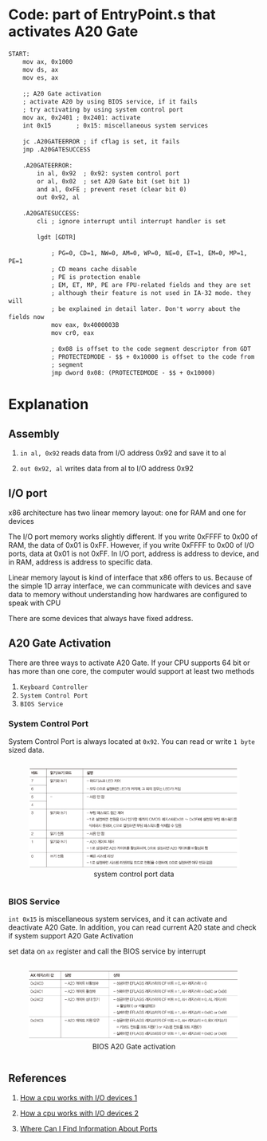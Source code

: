 # Code: part of EntryPoint.s that activates A20 Gate

```assembly
START:
    mov ax, 0x1000
    mov ds, ax
    mov es, ax

    ;; A20 Gate activation
    ; activate A20 by using BIOS service, if it fails
    ; try activating by using system control port
    mov ax, 0x2401 ; 0x2401: activate
    int 0x15       ; 0x15: miscellaneous system services

    jc .A20GATEERROR ; if cflag is set, it fails
    jmp .A20GATESUCCESS

    .A20GATEERROR:
        in al, 0x92  ; 0x92: system control port
        or al, 0x02  ; set A20 Gate bit (set bit 1)
        and al, 0xFE ; prevent reset (clear bit 0)
        out 0x92, al

    .A20GATESUCCESS:
        cli ; ignore interrupt until interrupt handler is set

        lgdt [GDTR]
        
            ; PG=0, CD=1, NW=0, AM=0, WP=0, NE=0, ET=1, EM=0, MP=1, PE=1
            ; CD means cache disable
            ; PE is protection enable    
            ; EM, ET, MP, PE are FPU-related fields and they are set
            ; although their feature is not used in IA-32 mode. they will
            ; be explained in detail later. Don't worry about the fields now
            mov eax, 0x4000003B
            mov cr0, eax

            ; 0x08 is offset to the code segment descriptor from GDT
            ; PROTECTEDMODE - $$ + 0x10000 is offset to the code from
            ; segment
            jmp dword 0x08: (PROTECTEDMODE - $$ + 0x10000)
```

# Explanation

## Assembly

1. `in al, 0x92` reads data from I/O address 0x92 and save it to al

2. `out 0x92, al` writes data from al to I/O address 0x92

## I/O port

x86 architecture has two linear memory layout: one for RAM and one for devices

The I/O port memory works slightly different. If you write 0xFFFF to 0x00 of
RAM, the data of 0x01 is 0xFF. However, if you write 0xFFFF to 0x00 of I/O
ports, data at 0x01 is not 0xFF. In I/O port, address is address to device, and
in RAM, address is address to specific data.

Linear memory layout is kind of interface that x86 offers to us. Because of the
simple 1D array interface, we can communicate with devices and save data to
memory without understanding how hardwares are configured to speak with CPU

There are some devices that always have fixed address.

## A20 Gate Activation

There are three ways to activate A20 Gate. If your CPU supports 64 bit or has
more than one core, the computer would support at least two methods

1. `Keyboard Controller`
2. `System Control Port`
3. `BIOS Service`

### System Control Port

System Control Port is always located at `0x92`. You can read or write
`1 byte` sized data.

<div>
  <figure style='display: inline-block;'>
    <img
      src='./assets/system-control-port-data.PNG'
      alt='system control port data' />
    <figcaption style='text-align: center;'>
      system control port data 
    </figcaption>
  </figure>
</div>

### BIOS Service

`int 0x15` is miscellaneous system services, and it can activate and deactivate
A20 Gate. In addition, you can read current A20 state and check if system
support A20 Gate Activation

set data on `ax` register and call the BIOS service by interrupt

<div>
  <figure style='display: inline-block;'>
    <img
      src='./assets/BIOS-A20-Gate-activation.PNG'
      alt='BIOS A20 Gate activation' />
    <figcaption style='text-align: center;'>
      BIOS A20 Gate activation
    </figcaption>
  </figure>
</div>


## References

1. [How a cpu works with I/O devices 1](
    https://www.reddit.com/r/osdev/comments/ew25sh/io_ports_x86/
)

2. [How a cpu works with I/O devices 2](
    https://stackoverflow.com/questions/56656650/question-about-x86-i-o-port-addresses-and-in-out-instructions
)

2. [Where Can I Find Information About Ports](
    https://wiki.osdev.org/Where_Can_I_Find_Information_About_Ports
)